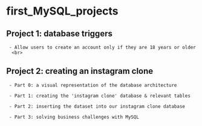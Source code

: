# first_MySQL_projects

##  Project 1: database triggers
     - Allow users to create an account only if they are 18 years or older
      <br>
      
##  Project 2: creating an instagram clone
     - Part 0: a visual representation of the database architecture
      
     - Part 1: creating the 'instagram clone' database & relevant tables
      
     - Part 2: inserting the dataset into our instagram clone database
      
     - Part 3: solving business challenges with MySQL

